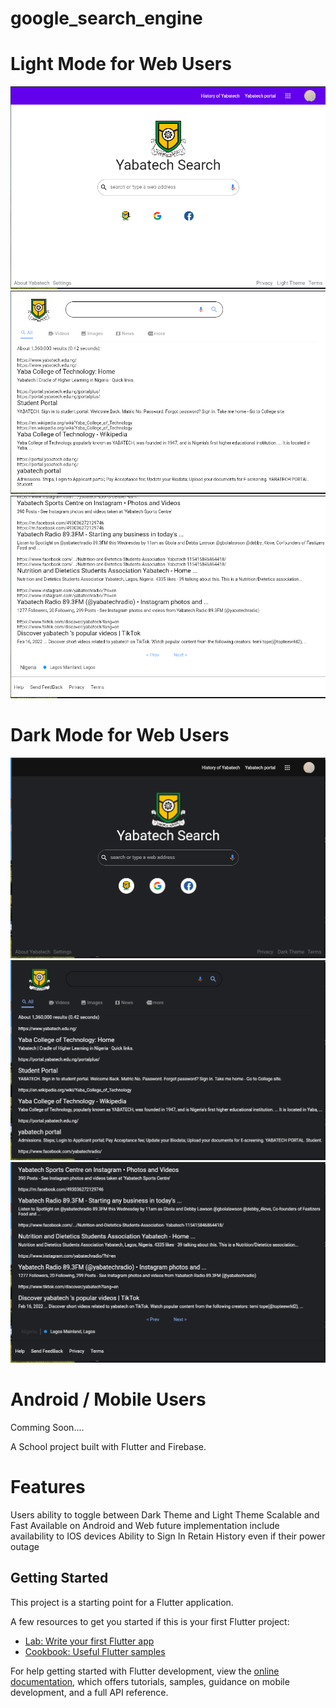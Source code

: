 # google_search_engine

# Light Mode for Web Users
![](screenshots/1.png)   ![](screenshots/2.png)
![](screenshots/3.png) 

# Dark Mode for Web Users
![](screenshots/4.png)     ![](screenshots/5.png)
![](screenshots/6.png)

# Android / Mobile Users
Comming Soon....


A School project built with Flutter and Firebase.

# Features
Users ability to toggle between Dark Theme and Light Theme
Scalable and Fast
Available on Android and Web future implementation include availability to IOS devices
Ability to Sign In
Retain History even if their power outage

## Getting Started

This project is a starting point for a Flutter application.

A few resources to get you started if this is your first Flutter project:

- [Lab: Write your first Flutter app](https://docs.flutter.dev/get-started/codelab)
- [Cookbook: Useful Flutter samples](https://docs.flutter.dev/cookbook)

For help getting started with Flutter development, view the
[online documentation](https://docs.flutter.dev/), which offers tutorials,
samples, guidance on mobile development, and a full API reference.
